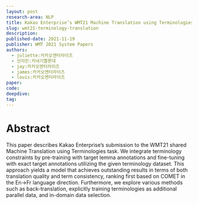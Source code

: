 ```yaml
---
layout: post
research-area: NLP
title: Kakao Enterprise’s WMT21 Machine Translation using Terminologies Task Submission
slug: wmt21-terminology-translation
description:
published-date: 2021-11-19
publisher: WMT 2021 System Papers
authors:
  - juliette:카카오엔터라이즈
  - 선지민:카네기멜론대
  - jay:카카오엔터라이즈
  - james:카카오엔터라이즈
  - louis:카카오엔터라이즈
paper: 
code:
deepdive:
tag:
---
```


# Abstract

This paper describes Kakao Enterprise’s submission to the WMT21 shared Machine Translation using Terminologies task. We integrate terminology constraints by pre-training with target lemma annotations and fine-tuning with exact target annotations utilizing the given terminology dataset. This approach yields a model that achieves outstanding results in terms of both translation quality and term consistency, ranking first based on COMET in the En→Fr language direction. Furthermore, we explore various methods such as back-translation, explicitly training terminologies as additional parallel data, and in-domain data selection.
